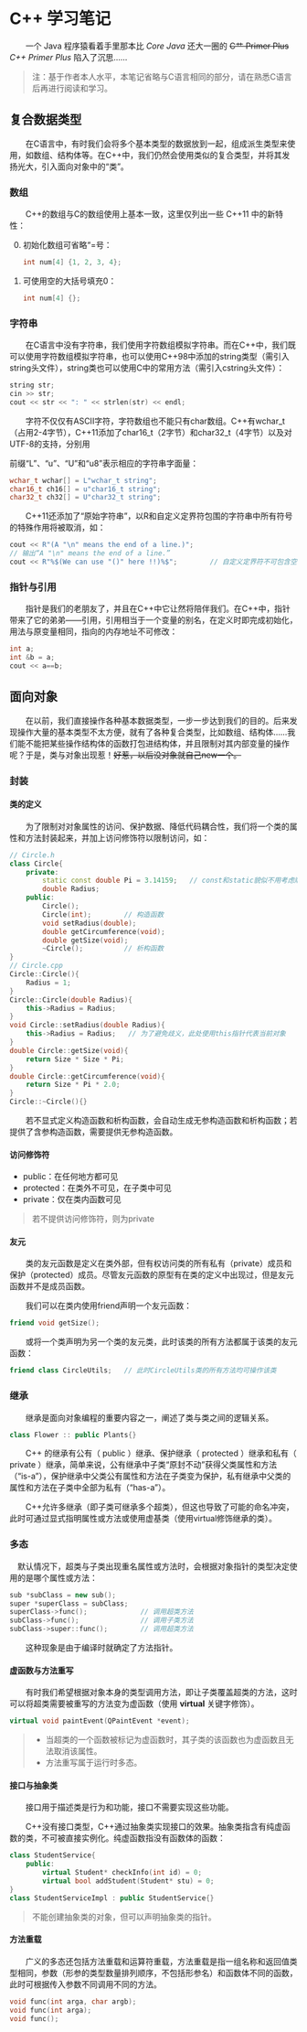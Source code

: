 # C++ 学习笔记

&emsp;&emsp;一个 Java 程序猿看着手里那本比 *Core Java* 还大一圈的 ~~C艹 Primer Plus~~ *C++ Primer Plus* 陷入了沉思……

> 注：基于作者本人水平，本笔记省略与C语言相同的部分，请在熟悉C语言后再进行阅读和学习。

## 复合数据类型

&emsp;&emsp;在C语言中，有时我们会将多个基本类型的数据放到一起，组成派生类型来使用，如数组、结构体等。在C++中，我们仍然会使用类似的复合类型，并将其发扬光大，引入面向对象中的“类”。

### 数组

&emsp;&emsp;C++的数组与C的数组使用上基本一致，这里仅列出一些 C++11 中的新特性：

0. 初始化数组可省略“=号：

   ```c++
   int num[4] {1, 2, 3, 4};
   ```

1. 可使用空的大括号填充0：

   ```c++
   int num[4] {};
   ```

### 字符串

&emsp;&emsp;在C语言中没有字符串，我们使用字符数组模拟字符串。而在C++中，我们既可以使用字符数组模拟字符串，也可以使用C++98中添加的string类型（需引入string头文件），string类也可以使用C中的常用方法（需引入cstring头文件）：

```c++
string str;
cin >> str;
cout << str << ": " << strlen(str) << endl;
```

&emsp;&emsp;字符不仅仅有ASCII字符，字符数组也不能只有char数组。C++有wchar_t（占用2-4字节），C++11添加了char16_t（2字节）和char32_t（4字节）以及对UTF-8的支持，分别用

前缀“L”、“u”、“U”和“u8”表示相应的字符串字面量：

```c++
wchar_t wchar[] = L"wchar_t string";
char16_t ch16[] = u"char16_t string";
char32_t ch32[] = U"char32_t string";
```

&emsp;&emsp;C++11还添加了“原始字符串”，以R和自定义定界符包围的字符串中所有符号的特殊作用将被取消，如：

```c++
cout << R"(A "\n" means the end of a line.)";
// 输出“A "\n" means the end of a line.”
cout << R"%$(We can use "()" here !!)%$";        // 自定义定界符不可包含空格、斜线、括号和控制字符。
```

### 指针与引用

&emsp;&emsp;指针是我们的老朋友了，并且在C++中它让然将陪伴我们。在C++中，指针带来了它的弟弟——引用，引用相当于一个变量的别名，在定义时即完成初始化，用法与原变量相同，指向的内存地址不可修改：

```c++
int a;
int &b = a;
cout << a==b;
```

## 面向对象

&emsp;&emsp;在以前，我们直接操作各种基本数据类型，一步一步达到我们的目的。后来发现操作大量的基本类型不太方便，就有了各种复合类型，比如数组、结构体……我们能不能把某些操作结构体的函数打包进结构体，并且限制对其内部变量的操作呢？于是，类与对象出现惹！~~好惹，以后没对象就自己new一个。~~

### 封装

#### 类的定义

&emsp;&emsp;为了限制对对象属性的访问、保护数据、降低代码耦合性，我们将一个类的属性和方法封装起来，并加上访问修饰符以限制访问，如：

```c++
// Circle.h
class Circle{
    private:
        static const double Pi = 3.14159;   // const和static貌似不用考虑顺序
        double Radius;
    public:
        Circle();
        Circle(int);        // 构造函数
        void setRadius(double);
        double getCircumference(void);
        double getSize(void);
        ~Circle();          // 析构函数
}
// Circle.cpp
Circle::Circle(){
    Radius = 1;
}
Circle::Circle(double Radius){
    this->Radius = Radius;
}
void Circle::setRadius(double Radius){
    this->Radius = Radius;   // 为了避免歧义，此处使用this指针代表当前对象
}
double Circle::getSize(void){
    return Size * Size * Pi;
}
double Circle::getCircumference(void){
    return Size * Pi * 2.0;
}
Circle::~Circle(){}
```

&emsp;&emsp;若不显式定义构造函数和析构函数，会自动生成无参构造函数和析构函数；若提供了含参构造函数，需要提供无参构造函数。

#### 访问修饰符

- public：在任何地方都可见
- protected：在类外不可见，在子类中可见
- private：仅在类内函数可见

> 若不提供访问修饰符，则为private

#### 友元

&emsp;&emsp;类的友元函数是定义在类外部，但有权访问类的所有私有（private）成员和保护（protected）成员。尽管友元函数的原型有在类的定义中出现过，但是友元函数并不是成员函数。

&emsp;&emsp;我们可以在类内使用friend声明一个友元函数：

```c++
friend void getSize();
```

&emsp;&emsp;或将一个类声明为另一个类的友元类，此时该类的所有方法都属于该类的友元函数：

```c++
friend class CircleUtils;   // 此时CircleUtils类的所有方法均可操作该类
```

### 继承

&emsp;&emsp;继承是面向对象编程的重要内容之一，阐述了类与类之间的逻辑关系。

```c++
class Flower :: public Plants{}
```

&emsp;&emsp;C++ 的继承有公有（ public ）继承、保护继承（ protected ）继承和私有（ private ）继承，简单来说，公有继承中子类“原封不动”获得父类属性和方法（“is-a”），保护继承中父类公有属性和方法在子类变为保护，私有继承中父类的属性和方法在子类中全部为私有（“has-a”）。

&emsp;&emsp;C++允许多继承（即子类可继承多个超类），但这也导致了可能的命名冲突，此时可通过显式指明属性或方法或使用虚基类（使用virtual修饰继承的类）。

### 多态

&emsp;默认情况下，超类与子类出现重名属性或方法时，会根据对象指针的类型决定使用的是哪个属性或方法：

```c++
sub *subClass = new sub();
super *superClass = subClass;   
superClass->func();             // 调用超类方法
subClass->func();               // 调用子类方法
subClass->super::func();        // 调用超类方法
```

&emsp;&emsp;这种现象是由于编译时就确定了方法指针。

#### 虚函数与方法重写

&emsp;&emsp;有时我们希望根据对象本身的类型调用方法，即让子类覆盖超类的方法，这时可以将超类需要被重写的方法变为虚函数（使用 **virtual** 关键字修饰）。

```c++
virtual void paintEvent(QPaintEvent *event);
```

> - 当超类的一个函数被标记为虚函数时，其子类的该函数也为虚函数且无法取消该属性。
> - 方法重写属于运行时多态。

#### 接口与抽象类

&emsp;&emsp;接口用于描述类是行为和功能，接口不需要实现这些功能。

&emsp;&emsp;C++没有接口类型，C++通过抽象类实现接口的效果。抽象类指含有纯虚函数的类，不可被直接实例化。纯虚函数指没有函数体的函数：

```c++
class StudentService{
    public:
        virtual Student* checkInfo(int id) = 0;
        virtual bool addStudent(Student* stu) = 0;
}
class StudentServiceImpl : public StudentService{}
```

> 不能创建抽象类的对象，但可以声明抽象类的指针。

#### 方法重载

&emsp;&emsp;广义的多态还包括方法重载和运算符重载，方法重载是指一组名称和返回值类型相同，参数（形参的类型数量排列顺序，不包括形参名）和函数体不同的函数，此时可根据传入参数不同调用不同的方法。

```c++
void func(int arga, char argb);
void func(int arga);
void func();
```
